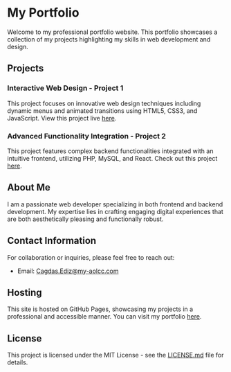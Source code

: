 # My Portfolio

Welcome to my professional portfolio website. This portfolio showcases a collection of my projects highlighting my skills in web development and design.

## Projects

### Interactive Web Design - Project 1
This project focuses on innovative web design techniques including dynamic menus and animated transitions using HTML5, CSS3, and JavaScript. View this project live [here](https://github.com/CagdasEdiz).

### Advanced Functionality Integration - Project 2	
This project features complex backend functionalities integrated with an intuitive frontend, utilizing PHP, MySQL, and React. Check out this project [here](https://github.com/CagdasEdiz).

## About Me

I am a passionate web developer specializing in both frontend and backend development. My expertise lies in crafting engaging digital experiences that are both aesthetically pleasing and functionally robust.

## Contact Information

For collaboration or inquiries, please feel free to reach out:
- Email: [Cagdas.Ediz@my-aolcc.com](mailto:Cagdas.Ediz@my-aolcc.com)

## Hosting

This site is hosted on GitHub Pages, showcasing my projects in a professional and accessible manner. You can visit my portfolio [here](https://github.com/CagdasEdiz).

## License

This project is licensed under the MIT License - see the [LICENSE.md](LICENSE.md) file for details.
